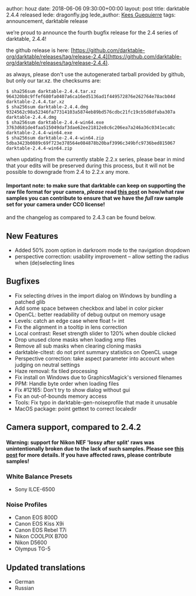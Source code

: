 author: houz
date: 2018-06-06 09:30:00+00:00
layout: post
title: darktable 2.4.4 released
lede: dragonfly.jpg
lede_author: <a href="https://www.flickr.com/photos/andabata">Kees Guequierre</a>
tags: announcement, darktable release

we’re proud to announce the fourth bugfix release for the 2.4 series of darktable, 2.4.4!

the github release is here: [https://github.com/darktable-org/darktable/releases/tag/release-2.4.4](https://github.com/darktable-org/darktable/releases/tag/release-2.4.4).

as always, please don't use the autogenerated tarball provided by github, but only our tar.xz. the checksums are:

```
$ sha256sum darktable-2.4.4.tar.xz
964320b8c9ffef680fa0407a6ca16ed5136ad1f449572876e262764e78acb04d darktable-2.4.4.tar.xz
$ sha256sum darktable-2.4.4.dmg
9324562c98a52346fa77314103a5874eb89bd576cdbc21fc19cb5d8dfaba307a darktable-2.4.4.dmg
$ sha256sum darktable-2.4.4-win64.exe
3763d681de4faa515049daf3dae62ee21812e8c6c206ea7a246a36c0341eca8c darktable-2.4.4-win64.exe
$ sha256sum darktable-2.4.4-win64.zip
5dba3423b0889c69f723e378564e084878b20baf3996c349bfc9736bed815067 darktable-2.4.4-win64.zip
```

when updating from the currently stable 2.2.x series, please bear in mind that your edits will be preserved during this process, but it will not be possible to downgrade from 2.4 to 2.2.x any more.

#### Important note: to make sure that darktable can keep on supporting the raw file format for your camera, *please* read [this post](https://discuss.pixls.us/t/raw-samples-wanted/5420?u=lebedevri) on how/what raw samples you can contribute to ensure that we have the *full* raw sample set for your camera under CC0 license!

and the changelog as compared to 2.4.3 can be found below.

## New Features

- Added 50% zoom option in darkroom mode to the navigation dropdown
- perspective correction: usability improvement – allow setting the radius when (de)selecting lines

## Bugfixes

- Fix selecting drives in the import dialog on Windows by bundling a patched glib
- Add some space between checkbox and label in color picker
- OpenCL: better readability of debug output on memory usage
- Levels: catch an edge case where float != int
- Fix the alignment in a tooltip in lens correction
- Local contrast: Reset strength slider to 120% when double clicked
- Drop unused clone masks when loading xmp files
- Remove all sub masks when clearing cloning masks
- darktable-cltest: do not print summary statistics on OpenCL usage
- Perspective correction: take aspect parameter into account when judging on neutral settings
- Haze removal: fix tiled processing
- Fix install on Windows due to GraphicsMagick's versioned filenames
- PPM: Handle byte order when loading files
- Fix #12165: Don't try to show dialog without gui
- Fix an out-of-bounds memory access
- Tools: Fix typo in darktable-gen-noiseprofile that made it unusable
- MacOS package: point gettext to correct localedir

## Camera support, compared to 2.4.2

#### Warning: support for Nikon NEF 'lossy after split' raws was unintentionally broken due to the lack of such samples. Please see [this post](https://discuss.pixls.us/t/nikon-a-specific-raw-sample-wanted/5483?u=lebedevri) for more details. If you have affected raws, please contribute samples!

### White Balance Presets

- Sony ILCE-6500

### Noise Profiles

- Canon EOS 800D
- Canon EOS Kiss X9i
- Canon EOS Rebel T7i
- Nikon COOLPIX B700
- Nikon D5600
- Olympus TG-5

## Updated translations

- German
- Russian
